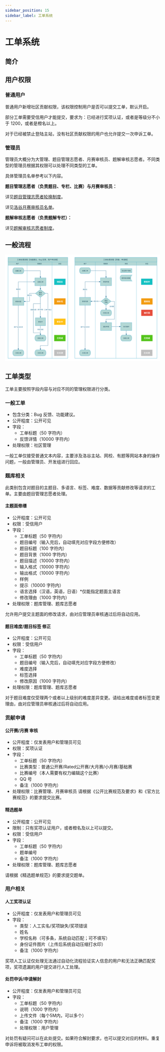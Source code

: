```yaml
---
sidebar_position: 15
sidebar_label: 工单系统
---
```


# 工单系统

## 简介

## 用户权限

### 普通用户

普通用户新增社区贡献权限，该权限控制用户是否可以提交工单，默认开启。

部分工单需要受信用户才能提交，要求为：已经进行奖项认证，或者是等级分不小于 1200，或者是橙名以上。

对于已经被禁止登陆主站，没有社区贡献权限的用户也允许提交一次申诉工单。

### 管理员

管理员大概分为大管理、题目管理志愿者、月赛审核员、题解审核志愿者。不同类型的管理员根据其权限可以处理不同类型的工单。

具体管理员名单参考以下内容。

**题目管理志愿者（负责题目、专栏、比赛）与月赛审核员：**

详见[题目管理志愿者轮换制度](https://www.luogu.com.cn/discuss/show/186291)。

详见[洛谷月赛审核员名单](https://www.luogu.com.cn/paste/ognf1rs4)。

**题解审核志愿者（负责题解专栏）：**

详见[题解审核志愿者制度](https://www.luogu.com.cn/discuss/600159)。

## 一般流程

![workflow-ticket](./_image/workflow-ticket.svg)

## 工单类型

工单主要按照字段内容与对应不同的管理权限进行分类。

### 一般工单

- 包含分类：Bug 反馈、功能建议。
- 公开程度：公开可见
- 字段：
  - 工单标题（50 字符内）  
  - 反馈详情（10000 字符内）
- 处理权限：社区管理

一般工单仅接受普通文本内容，主要涉及洛谷主站、网校、有题等网站本身的操作问题，一般由管理员、开发组进行回应。

### 题库相关

此类别包含对题目的主题目、多语言、标签、难度、数据等贡献修改等请求的工单。主要由题目管理志愿者处理。

#### 主题面修缮

- 公开程度：公开可见
- 权限：受信用户
- 字段：
  - 工单标题（50 字符内）
  - 题目编号（输入完后，自动填充对应字段方便修改）
  - 题目标题（100 字符内）
  - 题目背景（1000 字符内）
  - 题目描述（10000 字符内）
  - 输入格式（10000 字符内）
  - 输出格式（10000 字符内）
  - 样例
  - 提示（10000 字符内）
  - 语言选择（汉语，英语，日语）*仅能指定题面主语言
  - 修改理由（1000 字符内）
- 处理权限：题库管理、题库志愿者

允许用户提交主题面的修改请求，由对应管理员审核通过后将自动应用。

#### 题目难度/题目标签 修正

- 公开程度：公开可见
- 权限：受信用户
- 字段：
  - 工单标题（50 字符内）
  - 题目编号（输入完后，自动填充对应字段方便修改）
  - 难度选择
  - 标签选择
  - 修改原因（1000 字符内）
- 处理权限：题库管理、题库志愿者

对于题目难度仅受理两个或者以上级别的难度差异变更。请给出难度或者标签变更理由，由对应管理员审核通过后将自动应用。

### 贡献申请

#### 公开赛/月赛 审核

- 公开程度：仅发表用户和管理员可见
- 权限：奖项认证
- 字段：
  - 工单标题（50 字符内）
  - 比赛类型：普通公开赛/Rated公开赛/大月赛/小月赛/基础赛
  - 比赛编号（本人需要有权力编辑这个比赛）
  - QQ 号
  - 备注（1000 字符内）
- 处理权限：比赛管理、月赛审核员
请根据《公开比赛规范及要求》和《官方比赛规范》的要求提交比赛。

#### 精选题单

- 公开程度：公开可见
- 限制：只有奖项认证用户，或者橙名及以上可以提交。
- 权限：受信用户
- 字段：
  - 工单标题（50 字符内）
  - 题单编号
  - 备注（1000 字符内）
- 处理权限：题库管理、题库志愿者

请根据《精选题单规范》的要求提交题单。

### 用户相关

#### 人工奖项认证

- 公开程度：仅发表用户和管理员可见
- 字段：
  - 类型：人工实名/奖项缺失/奖项错误
  - 姓名
  - 学校名称（可多条，系统自动匹配；可不填写）
  - 身份证件图片（上传后系统自动压缩打水印）
  - 备注（1000 字符内）

奖项人工认证仅处理无法通过自动化流程验证实人信息的用户和无法正确匹配奖项，奖项遗漏的用户提交进行人工处理。

#### 处罚申诉/申请解封

- 公开程度：仅发表用户和管理员可见
- 字段：
  - 工单标题（50 字符内）
  - 说明（1000 字符内）
  - 上传文件（每个5M内，可以多个）
  - 备注（1000 字符内）
  - 处理权限：用户管理
  
对处罚有疑问可以在此处提交。如果符合解封要求，也可以提交对应的材料。重复申诉将被取消发布工单的权限。

